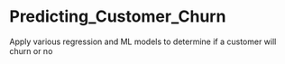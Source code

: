 # Predicting_Customer_Churn
Apply various regression and ML models to determine if a customer will churn or no

